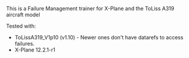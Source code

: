 This is a Failure Management trainer for X-Plane and the ToLiss A319 aircraft model

Tested with:

- ToLissA319_V1p10 (v1.10) - Newer ones don't have datarefs to access failures.
- X-Plane 12.2.1-r1
